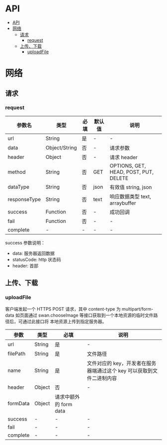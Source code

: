 # API

<!-- TOC -->

- [API](#api)
- [网络](#网络)
  - [请求](#请求)
    - [request](#request)
  - [上传、下载](#上传下载)
    - [uploadFile](#uploadfile)

<!-- /TOC -->

# 网络

## 请求

### request

参数名 | 类型 | 必填 | 默认值 | 说明
---------|----------|---------|---------|---------
 url | String | 是 | - | -
 data | Object/String | 否 | - | 请求参数
 header | Object | 否 | - | 请求 header
 method | String | 否 | GET | OPTIONS, GET, HEAD, POST, PUT, DELETE
 dataType | String | 否 | json | 有效值 string, json
 responseType | String | 否 | text | 响应数据类型 text, arraybuffer
 success | Function | 否 | - | 成功回调
 fail | Function | 否 | - | -
 complete | - | - | - | -   

success 参数说明：   

- data: 服务器返回数据
- statusCode: http 状态码
- header: 首部   

## 上传、下载

### uploadFile

客户端发起一个 HTTPS POST 请求，其中 content-type 为 multipart/form-data
如页面通过 swan.chooseImage 等接口获取到一个本地资源的临时文件路径后，可通过此接口将
本地资源上传到指定服务器。    

参数 | 类型 | 必填 | 说明
---------|----------|---------|---------
 url | String | 是 | -
 filePath | String | 是 | 文件路径
 name | String | 是 | 文件对应的 key，开发者在服务器端通过这个 key 可以获取到文件二进制内容
 header | Object | 否 | -
 formData | Object | 请求中额外的 form data
 success | - | - | -
 fail | - | - | -
 complete | - | - | -